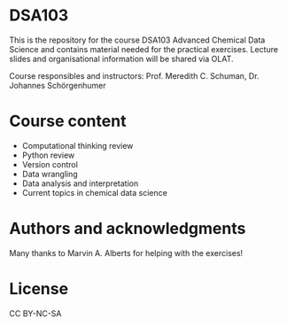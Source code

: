 # DSA103
This is the repository for the course DSA103 Advanced Chemical Data Science and contains material needed for the practical exercises. Lecture slides and organisational information will be shared via OLAT.

Course responsibles and instructors: Prof. Meredith C. Schuman, Dr. Johannes Schörgenhumer

# Course content

- Computational thinking review
- Python review
- Version control
- Data wrangling
- Data analysis and interpretation
- Current topics in chemical data science

# Authors and acknowledgments
Many thanks to Marvin A. Alberts for helping with the exercises! 

# License
CC BY-NC-SA
